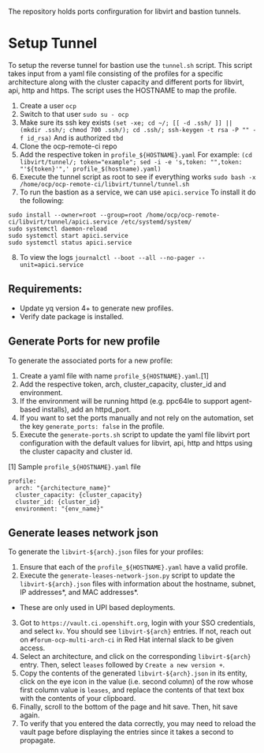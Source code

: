 The repository holds ports confirguration for libvirt and bastion tunnels.

# Setup Tunnel

To setup the reverse tunnel for bastion use the ```tunnel.sh``` script. This script takes input from a yaml file consisting of the profiles for a specific architecture along with the cluster capacity and different ports for libvirt, api, http and https. The script uses the HOSTNAME to map the profile.

1. Create a user ```ocp```
2. Switch to that user ```sudo su - ocp```
3. Make sure its ssh key exists ```(set -xe; cd ~/; [[ -d .ssh/ ]] || (mkdir .ssh/; chmod 700 .ssh/); cd .ssh/; ssh-keygen -t rsa -P "" -f id_rsa)```
   And is authorized ```tbd```
4. Clone the ocp-remote-ci repo
5. Add the respective token in ```profile_${HOSTNAME}.yaml```
   For example:
```(cd libvirt/tunnel/; token="example"; sed -i -e 's,token: "",token: "'${token}'",' profile_$(hostname).yaml)```
6. Execute the tunnel script as root to see if everything works ```sudo bash -x /home/ocp/ocp-remote-ci/libvirt/tunnel/tunnel.sh```
7. To run the bastion as a service, we can use ```apici.service```
   To install it do the following:
```
sudo install --owner=root --group=root /home/ocp/ocp-remote-ci/libvirt/tunnel/apici.service /etc/systemd/system/
sudo systemctl daemon-reload
sudo systemctl start apici.service
sudo systemctl status apici.service
```
8. To view the logs ```journalctl --boot --all --no-pager --unit=apici.service```

## Requirements:

- Update yq version 4+ to generate new profiles.
- Verify date package is installed.

## Generate Ports for new profile

To generate the associated ports for a new profile:
1. Create a yaml file with name ```profile_${HOSTNAME}.yaml```.[1]
2. Add the respective token, arch, cluster_capacity, cluster_id and environment.
3. If the environment will be running httpd (e.g. ppc64le to support agent-based installs), add an httpd_port.
4. If you want to set the ports manually and not rely on the automation, set the key `generate_ports: false` in the profile.
5. Execute the ```generate-ports.sh``` script to update the yaml file libvirt port configuration with the default values for libvirt, api, http and https using the cluster capacity and cluster id.

[1] Sample ```profile_${HOSTNAME}.yaml``` file
```
profile:
  arch: "{architecture_name}"
  cluster_capacity: {cluster_capacity}
  cluster_id: {cluster_id}
  environment: "{env_name}"
```

## Generate leases network json

To generate the ```libvirt-${arch}.json``` files for your profiles:
1. Ensure that each of the ```profile_${HOSTNAME}.yaml``` have a valid profile.
2. Execute the ```generate-leases-network-json.py``` script to update the ```libvirt-${arch}.json``` files with information about the hostname, subnet, IP addresses*, and MAC addresses*.
* These are only used in UPI based deployments.
3. Got to `https://vault.ci.openshift.org`, login with your SSO credentials, and select `kv`. You should see `libvirt-${arch}` entries. If not, reach out on `#forum-ocp-multi-arch-ci` in Red Hat internal slack to be given access.
4. Select an architecture, and click on the corresponding `libvirt-${arch}` entry. Then, select `leases` followed by `Create a new version +`.
5. Copy the contents of the generated ```libvirt-${arch}.json``` in its entity, click on the eye icon in the value (i.e. second column) of the row whose first column value is `leases`, and replace the contents of that text box with the contents of your clipboard.
6. Finally, scroll to the bottom of the page and hit save. Then, hit save again.
7. To verify that you entered the data correctly, you may need to reload the vault page before displaying the entries since it takes a second to propagate.
